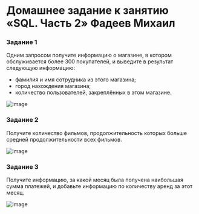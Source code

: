# Домашнее задание к занятию «SQL. Часть 2» Фадеев Михаил

### Задание 1

Одним запросом получите информацию о магазине, в котором обслуживается более 300 покупателей, и выведите в результат следующую информацию: 
- фамилия и имя сотрудника из этого магазина;
- город нахождения магазина;
- количество пользователей, закреплённых в этом магазине.

![image](https://github.com/FadMikhail/SQL_2/assets/132131230/bf098b05-ea7d-463c-8301-85516a2bdec3)

### Задание 2

Получите количество фильмов, продолжительность которых больше средней продолжительности всех фильмов.

![image](https://github.com/FadMikhail/SQL_2/assets/132131230/f11b1645-0e55-4d18-bc9e-8615f9fa85dc)

### Задание 3

Получите информацию, за какой месяц была получена наибольшая сумма платежей, и добавьте информацию по количеству аренд за этот месяц.

![image](https://github.com/FadMikhail/SQL_2/assets/132131230/5dbe4682-e100-452c-a591-157f1b839e11)



